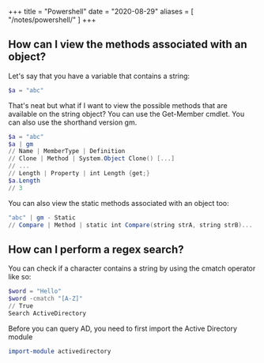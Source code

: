 +++
title = "Powershell"
date = "2020-08-29"
aliases = [
  "/notes/powershell/"
]
+++

## How can I view the methods associated with an object?

Let's say that you have a variable that contains a string:

```powershell
$a = "abc"
```

That's neat but what if I want to view the possible methods that are available on the string object? You can use the Get-Member cmdlet. You can also use the shorthand version gm.

```powershell
$a = "abc"
$a | gm
// Name | MemberType | Definition
// Clone | Method | System.Object Clone() [...]
// ...
// Length | Property | int Length {get;}
$a.Length
// 3
```

You can also view the static methods associated with an object too:

```powershell
"abc" | gm - Static
// Compare | Method | static int Compare(string strA, string strB)...
```

## How can I perform a regex search?

You can check if a character contains a string by using the cmatch operator like so:

```powershell
$word = "Hello"
$word -cmatch "[A-Z]"
// True
Search ActiveDirectory
```

Before you can query AD, you need to first import the Active Directory module

```powershell
import-module activedirectory
```
